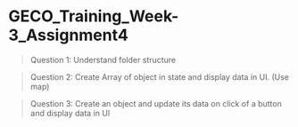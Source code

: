 # GECO_Training_Week-3_Assignment4
> Question 1: Understand folder structure

> Question 2: Create Array of object in state and display data in UI. (Use map)

> Question 3: Create an object and update its data on click of a button and display data in UI